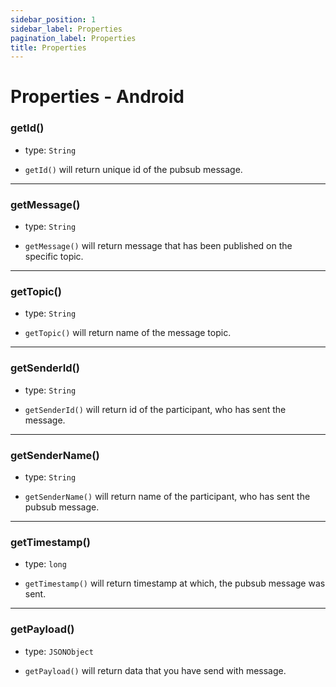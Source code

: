 ```yaml
---
sidebar_position: 1
sidebar_label: Properties
pagination_label: Properties
title: Properties
---
```


# Properties - Android

<div class="sdk-api-ref-only-h4">

### getId()

- type: `String`

- `getId()` will return unique id of the pubsub message.

---

### getMessage()

- type: `String`

- `getMessage()` will return message that has been published on the specific topic.

---

### getTopic()

- type: `String`

- `getTopic()` will return name of the message topic.

---

### getSenderId()

- type: `String`

- `getSenderId()` will return id of the participant, who has sent the message.

---

### getSenderName()

- type: `String`

- `getSenderName()` will return name of the participant, who has sent the pubsub message.

---

### getTimestamp()

- type: `long`

- `getTimestamp()` will return timestamp at which, the pubsub message was sent.

---

### getPayload()

- type: `JSONObject`

- `getPayload()` will return data that you have send with message.

</div>
